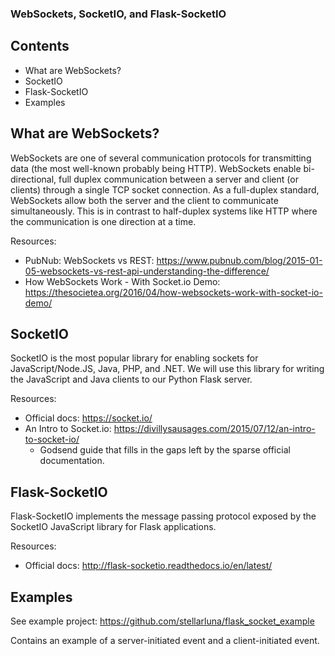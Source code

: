 ### WebSockets, SocketIO, and Flask-SocketIO

## Contents
- What are WebSockets?
- SocketIO
- Flask-SocketIO
- Examples

## What are WebSockets?

WebSockets are one of several communication protocols for transmitting data (the
most well-known probably being HTTP). WebSockets enable bi-directional, full duplex
communication between a server and client (or clients) through a single TCP socket
connection. As a full-duplex standard, WebSockets allow both the server and the
client to communicate simultaneously. This is in contrast to half-duplex systems
like HTTP where the communication is one direction at a time.

Resources:

- PubNub: WebSockets vs REST: https://www.pubnub.com/blog/2015-01-05-websockets-vs-rest-api-understanding-the-difference/
- How WebSockets Work - With Socket.io Demo: https://thesocietea.org/2016/04/how-websockets-work-with-socket-io-demo/

## SocketIO

SocketIO is the most popular library for enabling sockets for JavaScript/Node.JS,
Java, PHP, and .NET. We will use this library for writing the JavaScript and Java
clients to our Python Flask server.

Resources:
- Official docs: https://socket.io/
- An Intro to Socket.io: https://divillysausages.com/2015/07/12/an-intro-to-socket-io/
    - Godsend guide that fills in the gaps left by the sparse official documentation.

## Flask-SocketIO

Flask-SocketIO implements the message passing protocol exposed by the SocketIO
JavaScript library for Flask applications.

Resources:

- Official docs: http://flask-socketio.readthedocs.io/en/latest/

## Examples

See example project: https://github.com/stellarluna/flask_socket_example

Contains an example of a server-initiated event and a client-initiated event.
